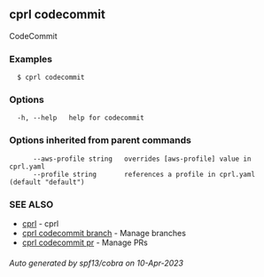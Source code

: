 ## cprl codecommit

CodeCommit

### Examples

```
  $ cprl codecommit
```

### Options

```
  -h, --help   help for codecommit
```

### Options inherited from parent commands

```
      --aws-profile string   overrides [aws-profile] value in cprl.yaml
      --profile string       references a profile in cprl.yaml (default "default")
```

### SEE ALSO

* [cprl](cprl.md)	 - cprl
* [cprl codecommit branch](cprl_codecommit_branch.md)	 - Manage branches
* [cprl codecommit pr](cprl_codecommit_pr.md)	 - Manage PRs

###### Auto generated by spf13/cobra on 10-Apr-2023
